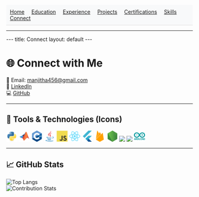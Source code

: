 
<nav style="background: #f8f9fa; padding: 10px; border-bottom: 1px solid #ddd;">
  <a href="index.md" style="margin-right: 15px;">Home</a>
  <a href="education.md" style="margin-right: 15px;">Education</a>
  <a href="experience.md" style="margin-right: 15px;">Experience</a>
  <a href="projects.md" style="margin-right: 15px;">Projects</a>
  <a href="certifications.md" style="margin-right: 15px;">Certifications</a>
  <a href="skills.md" style="margin-right: 15px;">Skills</a>
  <a href="connect.md">Connect</a>
</nav>
<hr/>
---
title: Connect
layout: default
---

# 🌐 Connect with Me

📧 Email: [manjitha456@gmail.com](mailto:manjitha456@gmail.com)  
🔗 [LinkedIn](https://linkedin.com/in/manjitha-kularatne)  
💻 [GitHub](https://github.com/manjithadulana98)

---

## 🧰 Tools & Technologies (Icons)

<p align="left">
  <img src="https://raw.githubusercontent.com/devicons/devicon/master/icons/python/python-original.svg" width="30"/>
  <img src="https://raw.githubusercontent.com/devicons/devicon/master/icons/matlab/matlab-original.svg" width="30"/>
  <img src="https://raw.githubusercontent.com/devicons/devicon/master/icons/cplusplus/cplusplus-original.svg" width="30"/>
  <img src="https://raw.githubusercontent.com/devicons/devicon/master/icons/java/java-original.svg" width="30"/>
  <img src="https://raw.githubusercontent.com/devicons/devicon/master/icons/javascript/javascript-original.svg" width="30"/>
  <img src="https://raw.githubusercontent.com/devicons/devicon/master/icons/react/react-original.svg" width="30"/>
  <img src="https://raw.githubusercontent.com/devicons/devicon/master/icons/flutter/flutter-original.svg" width="30"/>
  <img src="https://raw.githubusercontent.com/devicons/devicon/master/icons/firebase/firebase-plain.svg" width="30"/>
  <img src="https://raw.githubusercontent.com/devicons/devicon/master/icons/nodejs/nodejs-original.svg" width="30"/>
  <img src="https://upload.wikimedia.org/wikipedia/commons/a/a5/Neo4j-logo2024color.png" width="60"/>
  <img src="https://upload.wikimedia.org/wikipedia/commons/f/f3/Apache_Spark_logo.svg" width="60"/>
  <img src="https://raw.githubusercontent.com/devicons/devicon/master/icons/arduino/arduino-original-wordmark.svg" width="30"/>
</p>

---

## 📈 GitHub Stats

![Top Langs](https://github-readme-stats.vercel.app/api/top-langs/?username=manjithadulana98&layout=compact)  
![Contribution Stats](https://github-contribution-stats.vercel.app/api/?username=manjithadulana98)

